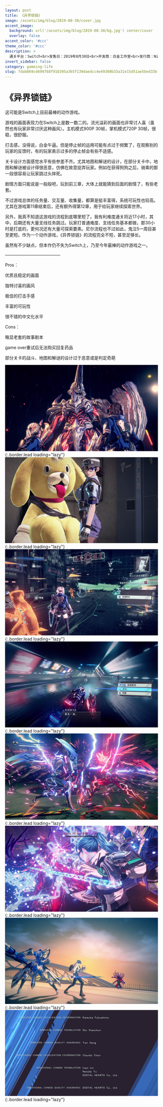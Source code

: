 ```yaml
---
layout: post
title: 《异界锁链》
image: /assets/img/blog/2019-08-30/cover.jpg
accent_image: 
  background: url('/assets/img/blog/2019-08-30/bg.jpg') center/cover
  overlay: false
accent_color: '#ccc'
theme_color: '#ccc'
description: >
  通关平台：Switch<br>发售日：2019年8月30日<br>开发商：白金工作室<br>发行商：Nintendo<br>个人评分：91
invert_sidebar: false
category: gameing-life
slug: 7dab069cd699768f918395a365f139daedcc4e49300b33a31e15d51ae5bed33b
---
```


# 《异界锁链》

这可能是Switch上目前最棒的动作游戏。

游戏的画面表现力在Switch上是数一数二的。流光溢彩的画面也非常讨人喜（虽然也有玩家非常讨厌这种画风）。主机模式900P 30帧，掌机模式720P 30帧，很稳，很舒服。

打击感，没得说，白金牛逼。但是停止帧的运用可能有点过于频繁了，在观察别的玩家的反馈时，有的玩家表示过多的停止帧会有些不适感。

关卡设计方面感觉水平有些参差不齐。尤其地图和解谜的设计，在部分关卡中，地图和解谜被设计得很恶意，仿佛在故意捉弄玩家。例如在获得狗狗之后，骑乘的那一段很容易让玩家跳过头摔死。

剧情方面只能说是一般般吧，玩到前三章，大体上就能猜到后面的剧情了，有些老套。

不过游戏总体的任务量、交互量、收集量，都算是挺丰富得，系统可玩性也较高。尤其在游戏第11章结束后，还有额外得第12章，用于给玩家继续探索世界。

另外，我真不知道这游戏的流程到底哪里短了。我有利难度通关将近17小时，其中，后期还有大量支线任务跳过。玩家打普通难度、支线任务基本都做，那30小时是打底的，更何况还有大量可探索要素。尼尔流程也不过如此，鬼泣5一周目甚至更短。作为一个动作游戏，《异界锁链》的流程完全不短，甚至足够长。

虽然有不少缺点，但本作仍不失为Switch上，乃至今年最棒的动作游戏之一。

—————————————

Pros：

优质且稳定的画面

独特讨喜的画风

极佳的打击手感

丰富的可玩性

很不错的中文化水平

Cons：

略显老套的故事剧本

game over重试后无法购买回复药品

部分关卡的战斗、地图和解谜的设计过于恶意或是判定奇葩

![](/assets/img/blog/2019-08-30/1.jpg){:.border.lead loading="lazy"}
![](/assets/img/blog/2019-08-30/2.jpg){:.border.lead loading="lazy"}
![](/assets/img/blog/2019-08-30/3.jpg){:.border.lead loading="lazy"}
![](/assets/img/blog/2019-08-30/4.jpg){:.border.lead loading="lazy"}
![](/assets/img/blog/2019-08-30/5.jpg){:.border.lead loading="lazy"}
![](/assets/img/blog/2019-08-30/6.jpg){:.border.lead loading="lazy"}
![](/assets/img/blog/2019-08-30/7.jpg){:.border.lead loading="lazy"}
![](/assets/img/blog/2019-08-30/8.jpg){:.border.lead loading="lazy"}

